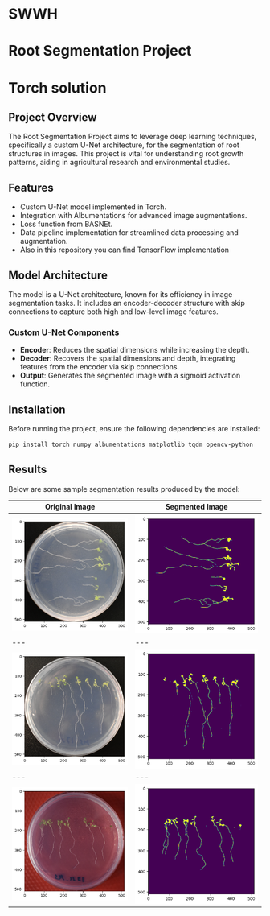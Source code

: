 # SWWH
# Root Segmentation Project
# Torch solution

## Project Overview
The Root Segmentation Project aims to leverage deep learning techniques, specifically a custom U-Net architecture, for the segmentation of root structures in images. This project is vital for understanding root growth patterns, aiding in agricultural research and environmental studies.

## Features
- Custom U-Net model implemented in Torch.
- Integration with Albumentations for advanced image augmentations.
- Loss function from BASNEt.
- Data pipeline implementation for streamlined data processing and augmentation.
- Also in this repository you can find TensorFlow implementation 

## Model Architecture
The model is a U-Net architecture, known for its efficiency in image segmentation tasks. It includes an encoder-decoder structure with skip connections to capture both high and low-level image features.

### Custom U-Net Components
- **Encoder**: Reduces the spatial dimensions while increasing the depth.
- **Decoder**: Recovers the spatial dimensions and depth, integrating features from the encoder via skip connections.
- **Output**: Generates the segmented image with a sigmoid activation function.

## Installation

Before running the project, ensure the following dependencies are installed:
```bash
pip install torch numpy albumentations matplotlib tqdm opencv-python
```

## Results

Below are some sample segmentation results produced by the model:

| Original Image | Segmented Image |
| --- | --- |
| ![Original Image 1](images/image1.png) | ![Segmented Image 1](images/segment1.png) |
 --- | --- |
| ![Original Image 2](images/image2.png) | ![Segmented Image 2](images/segment2.png) |
 --- | --- |
| ![Original Image 3](images/image3.png) | ![Segmented Image 3](images/segment3.png) |